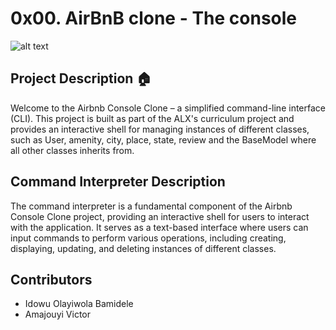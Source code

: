 # 0x00. AirBnB clone - The console

![alt text](https://s3.amazonaws.com/alx-intranet.hbtn.io/uploads/medias/2018/6/65f4a1dd9c51265f49d0.png?X-Amz-Algorithm=AWS4-HMAC-SHA256&X-Amz-Credential=AKIARDDGGGOUSBVO6H7D%2F20240207%2Fus-east-1%2Fs3%2Faws4_request&X-Amz-Date=20240207T225607Z&X-Amz-Expires=86400&X-Amz-SignedHeaders=host&X-Amz-Signature=563fd665ed327a3ad57754d5db2e4ac73b8257e94e111fad7a4d7108b064107b)

## Project Description :house:

Welcome to the Airbnb Console Clone – a simplified command-line interface (CLI). This project is built as part of the ALX's curriculum project and provides an interactive shell for managing instances of different classes, such as User, amenity, city, place, state, review and the BaseModel where all other classes inherits from.

## Command Interpreter Description
The command interpreter is a fundamental component of the Airbnb Console Clone project, providing an interactive shell for users to interact with the application. It serves as a text-based interface where users can input commands to perform various operations, including creating, displaying, updating, and deleting instances of different classes.







## Contributors
- Idowu Olayiwola Bamidele
- Amajouyi Victor